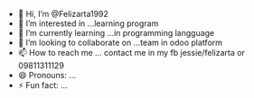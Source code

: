 - 👋 Hi, I’m @Felizarta1992
- 👀 I’m interested in ...learning program
- 🌱 I’m currently learning ...in programming langguage
- 💞️ I’m looking to collaborate on ...team in odoo platform
- 📫 How to reach me ... contact me in my fb jessie/felizarta or 09811311129
- 😄 Pronouns: ...
- ⚡ Fun fact: ...

<!---
Felizarta1992/Felizarta1992 is a ✨ special ✨ repository because its `README.md` (this file) appears on your GitHub profile.
You can click the Preview link to take a look at your changes.
--->
